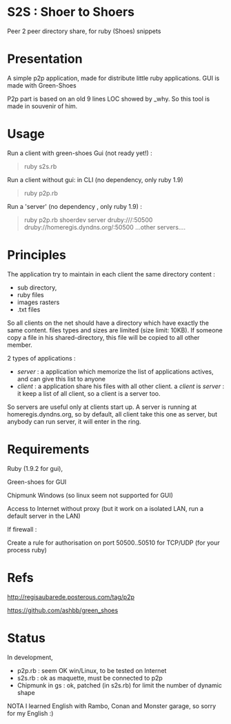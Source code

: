 S2S : Shoer to Shoers
=====================

Peer 2 peer directory share, for ruby (Shoes) snippets

Presentation
============

A simple p2p application, made for distribute little ruby applications.
GUI is made with Green-Shoes

P2p part is based on an old 9 lines LOC showed by _why.
So this tool is made in souvenir of him.


Usage
=====

Run a client with green-shoes Gui (not ready yet!) :
  > ruby s2s.rb

Run a client without gui: in CLI (no dependency, only ruby 1.9)
  > ruby p2p.rb

Run a 'server' (no dependency , only ruby 1.9) :
  > ruby p2p.rb  shoerdev server  druby://<myip>/:50500  druby://homeregis.dyndns.org/:50500  ...other servers....

Principles
=========

The application try to maintain in each client the same directory content :
- sub directory,
- ruby files
- images rasters
- .txt files

So all clients on the net should have a directory which have exactly the same content.
files types and sizes are limited (size limit: 10KB).
If someone copy a file in his shared-directory, this file will be copied to all other member.

2 types of applications :
- *server* : a application which memorize the list of applications actives, and can give this list to anyone
- *client* : a application share his files with all other client. a *client* is *server* : it keep a list of all client, so a client is a server too.

So servers are useful only at clients start up.
A server is running at homeregis.dyndns.org, so by default, all client take this one as server,
but anybody can run server, it will enter in the ring.


Requirements
============

Ruby (1.9.2 for gui),

Green-shoes for GUI

Chipmunk Windows (so linux seem not supported for GUI)

Access to Internet  without proxy (but it  work on a isolated LAN, run a default server in the LAN)

If firewall :
 
 Create a rule for authorisation on port 50500..50510 for TCP/UDP (for your process ruby)

Refs
====

http://regisaubarede.posterous.com/tag/p2p

https://github.com/ashbb/green_shoes

Status
======

In development,

- p2p.rb : seem OK win/Linux, to be tested on Internet
- s2s.rb : ok as maquette, must be connected to p2p
- Chipmunk in gs : ok, patched (in s2s.rb) for limit the number of dynamic shape

NOTA
I learned English with Rambo, Conan and Monster garage, so sorry for my English :)